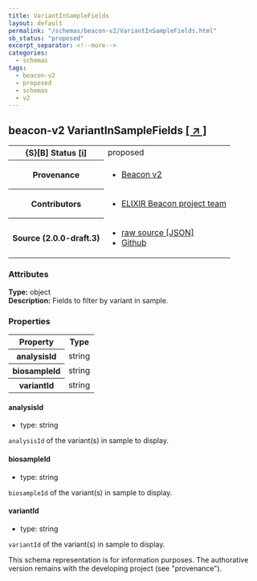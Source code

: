 ```yaml
---
title: VariantInSampleFields
layout: default
permalink: "/schemas/beacon-v2/VariantInSampleFields.html"
sb_status: "proposed"
excerpt_separator: <!--more-->
categories:
  - schemas
tags:
  - beacon-v2
  - proposed
  - schemas
  - v2
---
```


<div id="schema-header-title">
  <h2><span id="schema-header-title-project">beacon-v2</span> VariantInSampleFields <a href="https://github.com/ga4gh-beacon/specification-v2-blocks" target="_BLANK">[ &nearr; ]</a></h2>
</div>

<table id="schema-header-table">
<tr>
<th>{S}[B] Status <a href="https://schemablocks.org/about/sb-status-levels.html">[i]</a></th>
<td><div id="schema-header-status">proposed</div></td>
</tr>
<tr><th>Provenance</th><td><ul>
<li><a href="https://github.com/ga4gh-beacon/specification-v2">Beacon v2</a></li>
</ul></td></tr>


<!--more-->
<tr><th>Contributors</th><td><ul>
<li><a href="https://beacon-project.io/categories/people.html">ELIXIR Beacon project team</a></li>
</ul></td></tr>
<tr><th>Source (2.0.0-draft.3)</th><td><ul>
<li><a href="current/VariantInSampleFields.json" target="_BLANK">raw source [JSON]</a></li>
<li><a href="https://github.com/ga4gh-beacon/specification-v2-blocks/blob/master/schemas/VariantInSampleFields.yaml" target="_BLANK">Github</a></li>
</ul></td></tr>
</table>

<div id="schema-attributes-title"><h3>Attributes</h3></div>

  
__Type:__ object  
__Description:__ Fields to filter by variant in sample.

### Properties

<table id="schema-properties-table">
<tr><th>Property</th><th>Type</th></tr>
<tr><th>analysisId</th><td>string</td></tr>
<tr><th>biosampleId</th><td>string</td></tr>
<tr><th>variantId</th><td>string</td></tr>
</table>


#### analysisId

* type: string

`analysisId` of the variant(s) in sample to display.



#### biosampleId

* type: string

`biosampleId` of the variant(s) in sample to display.



#### variantId

* type: string

`variantId` of the variant(s) in sample to display.


<div id="schema-footer"> This schema representation is for information purposes. The authorative  version remains with the developing project (see "provenance"). </div>


